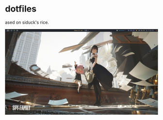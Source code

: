 # dotfiles
ased on siduck's rice.

![Sample](https://raw.githubusercontent.com/SheetaI/dotfiles/master/Pictures/Sample.png)
